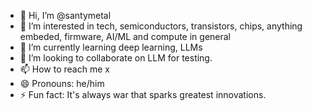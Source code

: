- 👋 Hi, I’m @santymetal
- 👀 I’m interested in tech, semiconductors, transistors, chips, anything embeded, firmware, AI/ML and compute in general
- 🌱 I’m currently learning deep learning, LLMs
- 💞️ I’m looking to collaborate on LLM for testing. 
- 📫 How to reach me x
- 😄 Pronouns: he/him
- ⚡ Fun fact: It's always war that sparks greatest innovations. 

<!---
santymetal/santymetal is a ✨ special ✨ repository because its `README.md` (this file) appears on your GitHub profile.
You can click the Preview link to take a look at your changes.
--->
